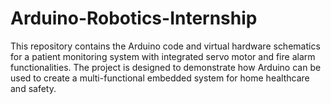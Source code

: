 # Arduino-Robotics-Internship


This repository contains the Arduino code and virtual hardware schematics for a patient monitoring system with integrated servo motor and fire alarm functionalities. The project is designed to demonstrate how Arduino can be used to create a multi-functional embedded system for home healthcare and safety.
